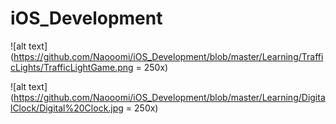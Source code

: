 # iOS_Development

![alt text](https://github.com/Naooomi/iOS_Development/blob/master/Learning/TrafficLights/TrafficLightGame.png = 250x)


![alt text](https://github.com/Naooomi/iOS_Development/blob/master/Learning/DigitalClock/Digital%20Clock.jpg = 250x)
